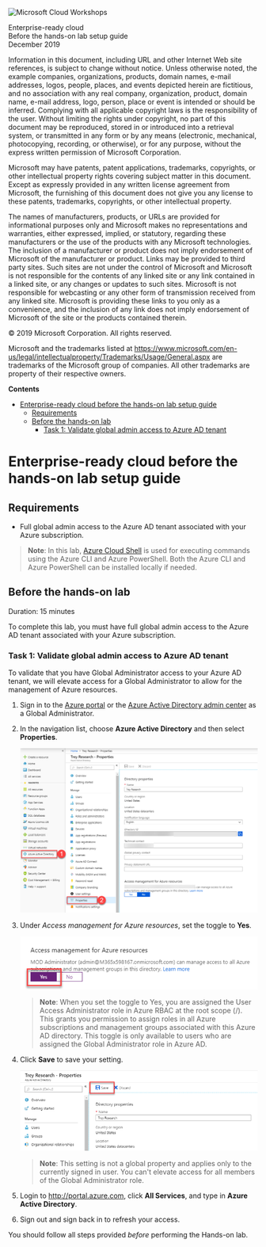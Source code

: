 ![Microsoft Cloud Workshops](https://github.com/Microsoft/MCW-Template-Cloud-Workshop/raw/master/Media/ms-cloud-workshop.png "Microsoft Cloud Workshops")

<div class="MCWHeader1">
Enterprise-ready cloud
</div>

<div class="MCWHeader2">
Before the hands-on lab setup guide
</div>

<div class="MCWHeader3">
December 2019
</div>

Information in this document, including URL and other Internet Web site references, is subject to change without notice. Unless otherwise noted, the example companies, organizations, products, domain names, e-mail addresses, logos, people, places, and events depicted herein are fictitious, and no association with any real company, organization, product, domain name, e-mail address, logo, person, place or event is intended or should be inferred. Complying with all applicable copyright laws is the responsibility of the user. Without limiting the rights under copyright, no part of this document may be reproduced, stored in or introduced into a retrieval system, or transmitted in any form or by any means (electronic, mechanical, photocopying, recording, or otherwise), or for any purpose, without the express written permission of Microsoft Corporation.

Microsoft may have patents, patent applications, trademarks, copyrights, or other intellectual property rights covering subject matter in this document. Except as expressly provided in any written license agreement from Microsoft, the furnishing of this document does not give you any license to these patents, trademarks, copyrights, or other intellectual property.

The names of manufacturers, products, or URLs are provided for informational purposes only and Microsoft makes no representations and warranties, either expressed, implied, or statutory, regarding these manufacturers or the use of the products with any Microsoft technologies. The inclusion of a manufacturer or product does not imply endorsement of Microsoft of the manufacturer or product. Links may be provided to third party sites. Such sites are not under the control of Microsoft and Microsoft is not responsible for the contents of any linked site or any link contained in a linked site, or any changes or updates to such sites. Microsoft is not responsible for webcasting or any other form of transmission received from any linked site. Microsoft is providing these links to you only as a convenience, and the inclusion of any link does not imply endorsement of Microsoft of the site or the products contained therein.

© 2019 Microsoft Corporation. All rights reserved.

Microsoft and the trademarks listed at <https://www.microsoft.com/en-us/legal/intellectualproperty/Trademarks/Usage/General.aspx> are trademarks of the Microsoft group of companies. All other trademarks are property of their respective owners.

**Contents**

<!-- TOC -->

- [Enterprise-ready cloud before the hands-on lab setup guide](#enterprise-ready-cloud-before-the-hands-on-lab-setup-guide)
  - [Requirements](#requirements)
  - [Before the hands-on lab](#before-the-hands-on-lab)
    - [Task 1: Validate global admin access to Azure AD tenant](#task-1-validate-global-admin-access-to-azure-ad-tenant)

<!-- /TOC -->

# Enterprise-ready cloud before the hands-on lab setup guide

## Requirements

- Full global admin access to the Azure AD tenant associated with your Azure subscription.

> **Note**: In this lab, [Azure Cloud Shell](https://docs.microsoft.com/azure/cloud-shell/overview) is used for executing commands using the Azure CLI and Azure PowerShell. Both the Azure CLI and Azure PowerShell can be installed locally if needed. 

## Before the hands-on lab

Duration: 15 minutes

To complete this lab, you must have full global admin access to the Azure AD tenant associated with your Azure subscription.

### Task 1: Validate global admin access to Azure AD tenant

To validate that you have Global Administrator access to your Azure AD tenant, we will elevate access for a Global Administrator to allow for the management of Azure resources.

1. Sign in to the [Azure portal](https://portal.azure.com/) or the [Azure Active Directory admin center](https://aad.portal.azure.com/) as a Global Administrator.

2. In the navigation list, choose **Azure Active Directory** and then select **Properties**.

    ![Azure Active Directory Properties blade in the Azure portal.](images/Setup/image1.png "Properties blade")

3. Under *Access management for Azure resources*, set the toggle to **Yes**.

    ![Azure Active Directory Properties blade in the Azure portal with the Access management for Azure resources set to Yes.](images/Setup/image2.png "Properties blade - Access management for Azure resources")

    > **Note**: When you set the toggle to Yes, you are assigned the User Access Administrator role in Azure RBAC at the root scope (/). This grants you permission to assign roles in all Azure subscriptions and management groups associated with this Azure AD directory. This toggle is only available to users who are assigned the Global Administrator role in Azure AD.

4. Click **Save** to save your setting.

    ![Azure Active Directory Properties blade in the Azure portal with the Save button highlighted.](images/Setup/image4.png "Properties blade - Save button")

    > **Note**: This setting is not a global property and applies only to the currently signed in user. You can't elevate access for all members of the Global Administrator role.

5. Login to <http://portal.azure.com>, click **All Services**, and type in **Azure Active Directory**.

6. Sign out and sign back in to refresh your access.

You should follow all steps provided *before* performing the Hands-on lab.
